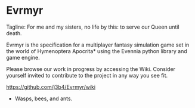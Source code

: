# Evrmyr
Tagline: For me and my sisters, no life by this: to serve our Queen until death.

Evrmyr is the specification for a multiplayer fantasy simulation game set in the world of Hymenoptera Apocrita* using the Evennia python library and game engine. 

Please browse our work in progress by accessing the Wiki. Consider yourself invited to contribute to the project in any way you see fit.

https://github.com/j3b4/Evrmyr/wiki

* Wasps, bees, and ants.
